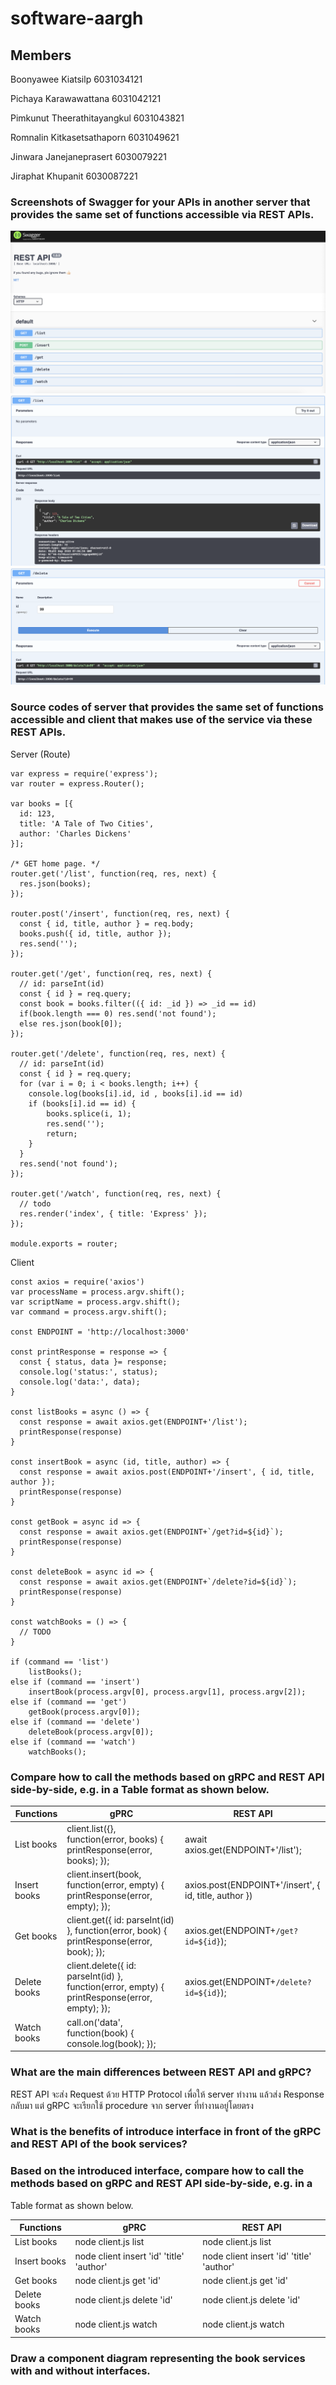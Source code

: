 # software-aargh

## Members

Boonyawee Kiatsilp 6031034121

Pichaya Karawawattana 6031042121

Pimkunut Theerathitayangkul 6031043821

Romnalin Kitkasetsathaporn 6031049621

Jinwara Janejaneprasert 6030079221

Jiraphat Khupanit 6030087221

### Screenshots of Swagger for your APIs in another server that provides the same set of functions accessible via REST APIs.

<img src="./Swagger API.png">
<img src="./swagger-list.png">
<img src="./swagger-delete.png">

### Source codes of server that provides the same set of functions accessible and client that makes use of the service via these REST APIs.

Server (Route)
```
var express = require('express');
var router = express.Router();

var books = [{
  id: 123,
  title: 'A Tale of Two Cities',
  author: 'Charles Dickens'
}];

/* GET home page. */
router.get('/list', function(req, res, next) {
  res.json(books);
});

router.post('/insert', function(req, res, next) {
  const { id, title, author } = req.body;
  books.push({ id, title, author });
  res.send('');
});

router.get('/get', function(req, res, next) {
  // id: parseInt(id)
  const { id } = req.query;
  const book = books.filter(({ id: _id }) => _id == id)
  if(book.length === 0) res.send('not found');
  else res.json(book[0]);
});

router.get('/delete', function(req, res, next) {
  // id: parseInt(id)
  const { id } = req.query;
  for (var i = 0; i < books.length; i++) {
    console.log(books[i].id, id , books[i].id == id)
    if (books[i].id == id) {
        books.splice(i, 1);
        res.send('');
        return;
    }
  }
  res.send('not found');
});

router.get('/watch', function(req, res, next) {
  // todo
  res.render('index', { title: 'Express' });
});

module.exports = router;
```
Client
```
const axios = require('axios')
var processName = process.argv.shift();
var scriptName = process.argv.shift();
var command = process.argv.shift();

const ENDPOINT = 'http://localhost:3000'

const printResponse = response => {
  const { status, data }= response;
  console.log('status:', status);
  console.log('data:', data);
}

const listBooks = async () => {
  const response = await axios.get(ENDPOINT+'/list');
  printResponse(response)
}

const insertBook = async (id, title, author) => {
  const response = await axios.post(ENDPOINT+'/insert', { id, title, author });
  printResponse(response)
}

const getBook = async id => {
  const response = await axios.get(ENDPOINT+`/get?id=${id}`);
  printResponse(response)
}

const deleteBook = async id => {
  const response = await axios.get(ENDPOINT+`/delete?id=${id}`);
  printResponse(response)
}

const watchBooks = () => {
  // TODO
}

if (command == 'list')
    listBooks();
else if (command == 'insert')
    insertBook(process.argv[0], process.argv[1], process.argv[2]);
else if (command == 'get')
    getBook(process.argv[0]);
else if (command == 'delete')
    deleteBook(process.argv[0]);
else if (command == 'watch')
    watchBooks();
```

### Compare how to call the methods based on gRPC and REST API side-by-side, e.g. in a Table format as shown below.

| Functions  | gPRC | REST API |
| ------------- | ------------- | ------------- |
| List books | client.list({}, function(error, books) { printResponse(error, books); }); | await axios.get(ENDPOINT+'/list'); |
| Insert books | client.insert(book, function(error, empty) { printResponse(error, empty); }); | axios.post(ENDPOINT+'/insert', { id, title, author }) |
| Get books | client.get({ id: parseInt(id) }, function(error, book) { printResponse(error, book); }); | axios.get(ENDPOINT+`/get?id=${id}`); |
| Delete books | client.delete({ id: parseInt(id) }, function(error, empty) { printResponse(error, empty); }); | axios.get(ENDPOINT+`/delete?id=${id}`); |
| Watch books | call.on('data', function(book) { console.log(book); }); |

### What are the main differences between REST API and gRPC?

REST API จะส่ง Request ด้วย HTTP Protocol เพื่อให้ server ทำงาน แล้วส่ง Response กลับมา
แต่ gRPC จะเรียกใช้ procedure จาก server ที่ทำงานอยู่โดยตรง

### What is the benefits of introduce interface in front of the gRPC and REST API of the book services?



### Based on the introduced interface, compare how to call the methods based on gRPC and REST API side-by-side, e.g. in a
Table format as shown below.

| Functions  | gPRC | REST API |
| ------------- | ------------- | ------------- |
| List books | node client.js list | node client.js list |
| Insert books | node client insert 'id' 'title' 'author' | node client insert 'id' 'title' 'author' |
| Get books | node client.js get 'id' | node client.js get 'id' |
| Delete books | node client.js delete 'id' | node client.js delete 'id' | 
| Watch books | node client.js watch | node client.js watch |

### Draw a component diagram representing the book services with and without interfaces.

